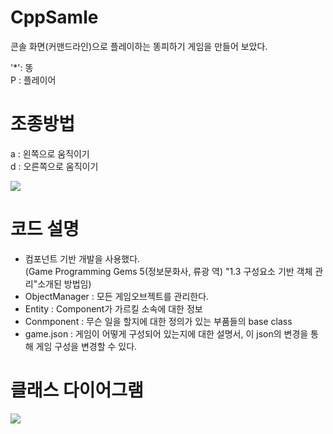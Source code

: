 # CppSamle
콘솔 화면(커맨드라인)으로 플레이하는 똥피하기 게임을 만들어 보았다.

'*': 똥 <br>
P : 플레이어

# 조종방법<br>
a : 왼쪽으로 움직이기<br>
d : 오른쪽으로 움직이기<br>

 <img src="https://github.com/jjr2930/CppSample/blob/main/ReadmeResources/Play.gif?raw=true"/>


# 코드 설명<br>
- 컴포넌트 기반 개발을 사용했다.<br>
(Game Programming Gems 5(정보문화사, 류광 역) "1.3 구성요소 기반 객체 관리"소개된 방법임)
- ObjectManager : 모든 게임오브젝트를 관리한다.
- Entity : Component가 가르킬 소속에 대한 정보
- Conmponent : 무슨 일을 할지에 대한 정의가 있는 부품들의 base class
- game.json : 게임이 어떻게 구성되어 있는지에 대한 설명서, 이 json의 변경을 통해 게임 구성을 변경할 수 있다.

# 클래스 다이어그램 <br>
<img src = "https://github.com/jjr2930/CppSample/blob/main/ReadmeResources/ClassDiagram.png?raw=true"/>
